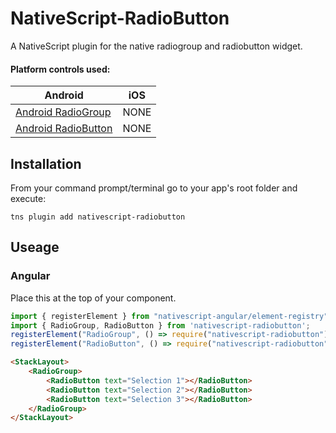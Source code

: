 # NativeScript-RadioButton

A NativeScript plugin for the native radiogroup and radiobutton widget.

#### Platform controls used:
Android |   iOS
---------- | -------
[Android RadioGroup](https://developer.android.com/reference/android/widget/RadioGroup.html) | NONE
[Android RadioButton](https://developer.android.com/reference/android/widget/RadioButton.html) | NONE

## Installation
From your command prompt/terminal go to your app's root folder and execute:

`tns plugin add nativescript-radiobutton`



## Useage

### Angular

Place this at the top of your component.

```typescript
import { registerElement } from "nativescript-angular/element-registry";
import { RadioGroup, RadioButton } from 'nativescript-radiobutton';
registerElement("RadioGroup", () => require("nativescript-radiobutton").RadioGroup);
registerElement("RadioButton", () => require("nativescript-radiobutton").RadioButton );

```


```html
<StackLayout>
    <RadioGroup>
        <RadioButton text="Selection 1"></RadioButton>
        <RadioButton text="Selection 2"></RadioButton>
        <RadioButton text="Selection 3"></RadioButton>
    </RadioGroup>
</StackLayout>
```

